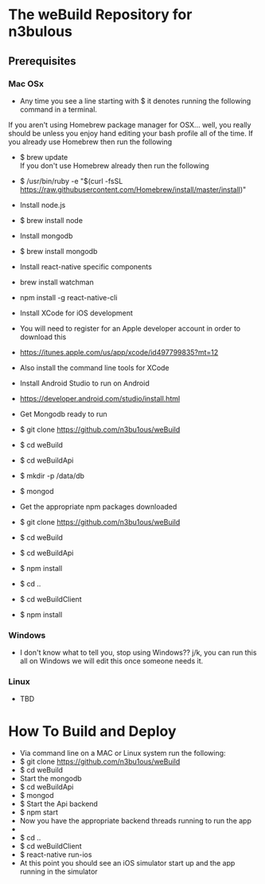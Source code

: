 # The weBuild Repository for n3bulous
## Prerequisites
### Mac OSx

* Any time you see a line starting with $ it denotes running the following command in a terminal.

If you aren't using Homebrew package manager for OSX... well, you really should be unless you enjoy hand editing your bash profile all of the time. If you already use Homebrew then run the following  
* $ brew update  
If you don't use Homebrew already then run the following  
* $ /usr/bin/ruby -e "$(curl -fsSL https://raw.githubusercontent.com/Homebrew/install/master/install)"

* Install node.js
* $ brew install node

* Install mongodb
* $ brew install mongodb

* Install react-native specific components
* brew install watchman
* npm install -g react-native-cli

* Install XCode for iOS development
* You will need to register for an Apple developer account in order to download this
* https://itunes.apple.com/us/app/xcode/id497799835?mt=12
* Also install the command line tools for XCode

* Install Android Studio to run on Android
* https://developer.android.com/studio/install.html

* Get Mongodb ready to run
* $ git clone https://github.com/n3bu1ous/weBuild
* $ cd weBuild
* $ cd weBuildApi
* $ mkdir -p /data/db
* $ mongod

* Get the appropriate npm packages downloaded
* $ git clone https://github.com/n3bu1ous/weBuild
* $ cd weBuild
* $ cd weBuildApi
* $ npm install
* $ cd ..
* $ cd weBuildClient
* $ npm install


### Windows
* I don't know what to tell you, stop using Windows?? j/k, you can run this all on Windows we will edit this once someone needs it.

### Linux
* TBD



# How To Build and Deploy
* Via command line on a MAC or Linux system run the following:
* $ git clone https://github.com/n3bu1ous/weBuild
* $ cd weBuild
* Start the mongodb
* $ cd weBuildApi
* $ mongod
* $ Start the Api backend
* $ npm start
* Now you have the appropriate backend threads running to run the app
* 
* $ cd ..
* $ cd weBuildClient
* $ react-native run-ios
* At this point you should see an iOS simulator start up and the app running in the simulator
